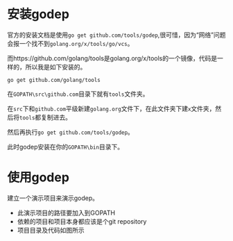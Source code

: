 # 安装godep

官方的安装文档是使用`go get github.com/tools/godep`,很可惜，因为“网络”问题会报一个找不到`golang.org/x/tools/go/vcs`。

而https://github.com/golang/tools是golang.org/x/tools的一个镜像，代码是一样的，所以我是如下安装的。

```
go get github.com/golang/tools
```

在`GOPATH\src\github.com`目录下就有`tools`文件夹。

在`src`下和`github.com`平级新建`golang.org`文件下，在此文件夹下建`x`文件夹，然后将`tools`都复制进去。

然后再执行`go get github.com/tools/godep`。

此时godep安装在你的`GOPATH\bin`目录下。


# 使用godep

建立一个演示项目来演示godep。

- 此演示项目的路径要加入到GOPATH
- 依赖的项目和项目本身都应该是个git repository
- 项目目录及代码如图所示

